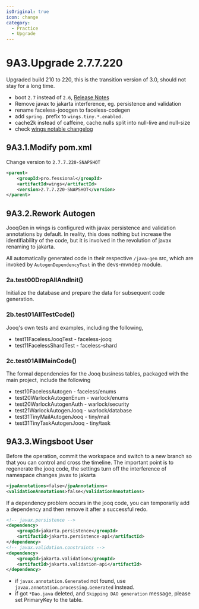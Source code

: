 ```yaml
---
isOriginal: true
icon: change
category:
  - Practice
  - Upgrade
---
```


# 9A3.Upgrade 2.7.7.220

Upgraded build 210 to 220, this is the transition version of 3.0, should not stay for a long time.

* boot `2.7` instead of `2.6`, [Release Notes](https://github.com/spring-projects/spring-boot/wiki/Spring-Boot-2.7-Release-Notes)
* Remove javax to jakarta interference, eg. persistence and validation
* rename faceless-jooqgen to faceless-codegen
* add `spring.` prefix to `wings.tiny.*.enabled.`
* cache2k instead of caffeine, cache.nulls split into null-live and null-size
* check [wings notable changelog](./9a0.notable.md)

## 9A3.1.Modify pom.xml

Change version to `2.7.7.220-SNAPSHOT`

```xml
<parent>
    <groupId>pro.fessional</groupId>
    <artifactId>wings</artifactId>
    <version>2.7.7.220-SNAPSHOT</version>
</parent>
```

## 9A3.2.Rework Autogen

JooqGen in wings is configured with javax persistence and validation annotations by default.
In reality, this does nothing but increase the identifiability of the code, but it is involved
in the revolution of javax renaming to jakarta.

All automatically generated code in their respective `/java-gen` src,
which are invoked by `AutogenDependencyTest` in the devs-mvndep module.

### 2a.test00DropAllAndInit()

Initialize the database and prepare the data for subsequent code generation.

### 2b.test01AllTestCode()

Jooq's own tests and examples, including the following,

* test11FacelessJooqTest - faceless-jooq
* test11FacelessShardTest - faceless-shard

### 2c.test01AllMainCode()

The formal dependencies for the Jooq business tables, packaged with the main project, include the following

* test10FacelessAutogen - faceless/enums
* test20WarlockAutogenEnum - warlock/enums
* test20WarlockAutogenAuth - warlock/security
* test21WarlockAutogenJooq - warlock/database
* test31TinyMailAutogenJooq - tiny/mail
* test31TinyTaskAutogenJooq - tiny/task

## 9A3.3.Wingsboot User

Before the operation, commit the workspace and switch to a new branch so that you can control
and cross the timeline. The important point is to regenerate the jooq code, the settings turn off
the interference of namespace changes javax to jakarta

```xml
<jpaAnnotations>false</jpaAnnotations>
<validationAnnotations>false</validationAnnotations>
```

If a dependency problem occurs in the jooq code, you can temporarily add a dependency and
then remove it after a successful redo.

```xml
<!-- javax.persistence -->
<dependency>
    <groupId>jakarta.persistence</groupId>
    <artifactId>jakarta.persistence-api</artifactId>
</dependency>
<!-- javax.validation.constraints -->
<dependency>
    <groupId>jakarta.validation</groupId>
    <artifactId>jakarta.validation-api</artifactId>
</dependency>
```

* if `javax.annotation.Generated` not found, use
  `javax.annotation.processing.Generated` instead.
* if got `*Dao.java` deleted, and `Skipping DAO generation` message,
  please set PrimaryKey to the table.

